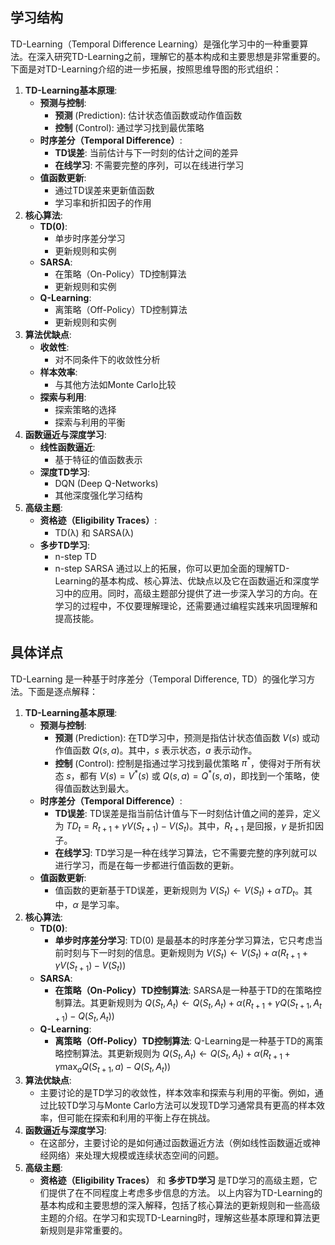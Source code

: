 ## 学习结构
TD-Learning（Temporal Difference Learning）是强化学习中的一种重要算法。在深入研究TD-Learning之前，理解它的基本构成和主要思想是非常重要的。下面是对TD-Learning介绍的进一步拓展，按照思维导图的形式组织：

1. **TD-Learning基本原理**:
    - **预测与控制**:
        - **预测** (Prediction): 估计状态值函数或动作值函数
        - **控制** (Control): 通过学习找到最优策略
    - **时序差分（Temporal Difference）**:
        - **TD误差**: 当前估计与下一时刻的估计之间的差异
        - **在线学习**: 不需要完整的序列，可以在线进行学习
    - **值函数更新**:
        - 通过TD误差来更新值函数
        - 学习率和折扣因子的作用
2. **核心算法**:
    - **TD(0)**:
        - 单步时序差分学习
        - 更新规则和实例
    - **SARSA**:
        - 在策略（On-Policy）TD控制算法
        - 更新规则和实例
    - **Q-Learning**:
        - 离策略（Off-Policy）TD控制算法
        - 更新规则和实例
3. **算法优缺点**:
    - **收敛性**:
        - 对不同条件下的收敛性分析
    - **样本效率**:
        - 与其他方法如Monte Carlo比较
    - **探索与利用**:
        - 探索策略的选择
        - 探索与利用的平衡
4. **函数逼近与深度学习**:
    - **线性函数逼近**:
        - 基于特征的值函数表示
    - **深度TD学习**:
        - DQN (Deep Q-Networks)
        - 其他深度强化学习结构
5. **高级主题**:
    - **资格迹（Eligibility Traces）**:
        - TD(λ) 和 SARSA(λ)
    - **多步TD学习**:
        - n-step TD
        - n-step SARSA
通过以上的拓展，你可以更加全面的理解TD-Learning的基本构成、核心算法、优缺点以及它在函数逼近和深度学习中的应用。同时，高级主题部分提供了进一步深入学习的方向。在学习的过程中，不仅要理解理论，还需要通过编程实践来巩固理解和提高技能。

## 具体详点
TD-Learning 是一种基于时序差分（Temporal Difference, TD）的强化学习方法。下面是逐点解释：
1. **TD-Learning基本原理**:
    - **预测与控制**:
        - **预测** (Prediction): 在TD学习中，预测是指估计状态值函数 $V(s)$ 或动作值函数 $Q(s, a)$。其中，$s$ 表示状态，$a$ 表示动作。
        - **控制** (Control): 控制是指通过学习找到最优策略 $\pi^*$，使得对于所有状态 $s$，都有 $V(s) = V^*(s)$ 或 $Q(s, a) = Q^*(s, a)$，即找到一个策略，使得值函数达到最大。
    - **时序差分（Temporal Difference）**:
        - **TD误差**: TD误差是指当前估计值与下一时刻估计值之间的差异，定义为 $TD_t = R_{t+1} + \gamma V(S_{t+1}) - V(S_t)$。其中，$R_{t+1}$ 是回报，$\gamma$ 是折扣因子。
        - **在线学习**: TD学习是一种在线学习算法，它不需要完整的序列就可以进行学习，而是在每一步都进行值函数的更新。
    - **值函数更新**:
        - 值函数的更新基于TD误差，更新规则为 $V(S_t) \leftarrow V(S_t) + \alpha TD_t$。其中，$\alpha$ 是学习率。
2. **核心算法**:
    - **TD(0)**:
        - **单步时序差分学习**: TD(0) 是最基本的时序差分学习算法，它只考虑当前时刻与下一时刻的信息。更新规则为 $V(S_t) \leftarrow V(S_t) + \alpha (R_{t+1} + \gamma V(S_{t+1}) - V(S_t))$
    - **SARSA**:
        - **在策略（On-Policy）TD控制算法**: SARSA是一种基于TD的在策略控制算法。其更新规则为 $Q(S_t, A_t) \leftarrow Q(S_t, A_t) + \alpha (R_{t+1} + \gamma Q(S_{t+1}, A_{t+1}) - Q(S_t, A_t))$
    - **Q-Learning**:
        - **离策略（Off-Policy）TD控制算法**: Q-Learning是一种基于TD的离策略控制算法。其更新规则为 $Q(S_t, A_t) \leftarrow Q(S_t, A_t) + \alpha (R_{t+1} + \gamma \max_a Q(S_{t+1}, a) - Q(S_t, A_t))$
3. **算法优缺点**:
    - 主要讨论的是TD学习的收敛性，样本效率和探索与利用的平衡。例如，通过比较TD学习与Monte Carlo方法可以发现TD学习通常具有更高的样本效率，但可能在探索和利用的平衡上存在挑战。
4. **函数逼近与深度学习**:
    - 在这部分，主要讨论的是如何通过函数逼近方法（例如线性函数逼近或神经网络）来处理大规模或连续状态空间的问题。
5. **高级主题**:
    - **资格迹（Eligibility Traces）** 和 **多步TD学习** 是TD学习的高级主题，它们提供了在不同程度上考虑多步信息的方法。
以上内容为TD-Learning的基本构成和主要思想的深入解释，包括了核心算法的更新规则和一些高级主题的介绍。在学习和实现TD-Learning时，理解这些基本原理和算法更新规则是非常重要的。